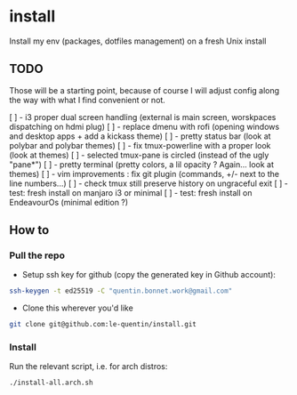 # install
Install my env (packages, dotfiles management) on a fresh Unix install

## TODO

Those will be a starting point, because of course I will adjust config along the way with what I find convenient or not.

[ ] - i3 proper dual screen handling (external is main screen, worskpaces dispatching on hdmi plug)
[ ] - replace dmenu with rofi (opening windows and desktop apps + add a kickass theme)
[ ] - pretty status bar (look at polybar and polybar themes)
[ ] - fix tmux-powerline with a proper look (look at themes)
[ ] - selected tmux-pane is circled (instead of the ugly "pane*")
[ ] - pretty terminal (pretty colors, a lil opacity ? Again... look at themes)
[ ] - vim improvements : fix git plugin (commands, +/- next to the line numbers...)
[ ] - check tmux still preserve history on ungraceful exit
[ ] - test: fresh install on manjaro i3 or minimal 
[ ] - test: fresh install on EndeavourOs (minimal edition ?)

## How to

### Pull the repo

- Setup ssh key for github (copy the generated key in Github account): 
```sh
ssh-keygen -t ed25519 -C "quentin.bonnet.work@gmail.com"
```
- Clone this wherever you'd like
```sh
git clone git@github.com:le-quentin/install.git
```

### Install
Run the relevant script, i.e. for arch distros:
```sh
./install-all.arch.sh
```
